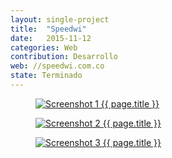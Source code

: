 ```yaml
---
layout: single-project
title:  "Speedwi"
date:   2015-11-12
categories: Web
contribution: Desarrollo
web: //speedwi.com.co
state: Terminado
---
```


<figure class="single-project__image">
	<a href="{{ page.web }}" target="_blank">
		<img src="{{ post.url }}/images/speedwi/Screenshot_1-min.png" alt="Screenshot 1 {{ page.title }}">
	</a>
</figure>
<figure class="single-project__image">
	<a href="{{ page.web }}" target="_blank">
		<img src="{{ post.url }}/images/speedwi/Screenshot_2-min.png" alt="Screenshot 2 {{ page.title }}">
	</a>
</figure>
<figure class="single-project__image">
	<a href="{{ page.web }}" target="_blank">
		<img src="{{ post.url }}/images/speedwi/Screenshot_3-min.png" alt="Screenshot 3 {{ page.title }}">
	</a>
</figure>